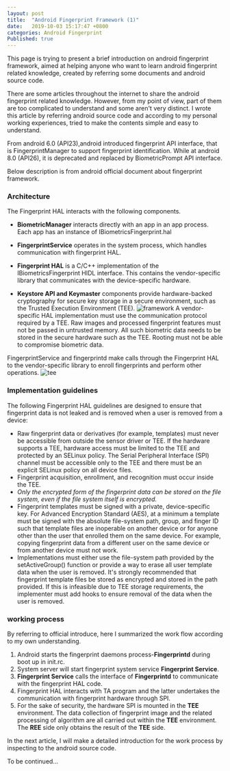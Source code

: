 ```yaml
---
layout: post
title:  "Android Fingerprint Framework (1)"
date:   2019-10-03 15:17:47 +0800
categories: Android Fingerprint
Published: true
---
```

This page is trying to present a brief introduction on android fingerprint framework, aimed at helping anyone who want to learn android fingerprint related knowledge, created by referring some documents and android source code. 

There are some articles throughout the internet to share the android fingerprint related knowledge. However, from my point of view, part of them are too complicated to understand and some aren't very distinct. I wrote this article  by referring android source code and according to my personal working experiences, tried to make the contents simple and easy to understand. 

From android 6.0 (API23),android introduced fingerprint API interface, that is FingerprintManager to support fingerprint identification. While at android 8.0 (API26), it is deprecated and replaced by BiometricPrompt API interface.

Below description is from android official document about fingerprint framework.

### Architecture


The Fingerprint HAL interacts with the following components.



+ **BiometricManager** interacts directly with an app in an app process. Each app has an instance of IBiometricsFingerprint.hal
+ **FingerprintService** operates in the system process, which handles communication with fingerprint HAL.


+ **Fingerprint HAL** is a C/C++ implementation of the IBiometricsFingerprint HIDL interface. This contains the vendor-specific library that communicates with the device-specific hardware.


+ **Keystore API and Keymaster** components provide hardware-backed cryptography for secure key storage in a secure environment, such as the Trusted Execution Environment (TEE).
![framework]({{site.baseurl}}/assets/image/android-fingerprint-framework-framework.png)
A vendor-specific HAL implementation must use the communication protocol required by a TEE. Raw images and processed fingerprint features must not be passed in untrusted memory. All such biometric data needs to be stored in the secure hardware such as the TEE. Rooting must not be able to compromise biometric data.

FingerprintService and fingerprintd make calls through the Fingerprint HAL to the vendor-specific library to enroll fingerprints and perform other operations.
![tee]({{site.baseurl}}/assets/image/android-fingerprint-framework-tee.png)


### Implementation guidelines
The following Fingerprint HAL guidelines are designed to ensure that fingerprint data is not leaked and is removed when a user is removed from a device:   
+ Raw fingerprint data or derivatives (for example, templates) must never be accessible from outside the sensor driver or TEE. If the hardware supports a TEE, hardware access must be limited to the TEE and protected by an SELinux policy. The Serial Peripheral Interface (SPI) channel must be accessible only to the TEE and there must be an explicit SELinux policy on all device files.
+ Fingerprint acquisition, enrollment, and recognition must occur inside the TEE.
+ *Only the encrypted form of the fingerprint data can be stored on the file system, even if the file system itself is encrypted.*
+ Fingerprint templates must be signed with a private, device-specific key. For Advanced Encryption Standard (AES), at a minimum a template must be signed with the absolute file-system path, group, and finger ID such that template files are inoperable on another device or for anyone other than the user that enrolled them on the same device. For example, copying fingerprint data from a different user on the same device or from another device must not work.
+ Implementations must either use the file-system path provided by the 
setActiveGroup() function or provide a way to erase all user template data when the user is removed. It's strongly recommended that fingerprint template files be stored as encrypted and stored in the path provided. If this is infeasible due to TEE storage requirements, the implementer must add hooks to ensure removal of the data when the user is removed.

### working process
By referring to official introduce, here I summarized the work flow according to my own understanding.

1. Android starts the fingerprint daemons process-**Fingerprintd** during boot up in init.rc.            
2. System server will start fingerprint system service **Fingerprint Service**.
3. **Fingerprint Service** calls the interface of **Fingerprintd** to communicate with the fingerprint HAL code. 
4. Fingerprint HAL interacts with TA program and the latter undertakes the communication with fingerprint hardware through SPI. 
5. For the sake of security, the hardware SPI is mounted in the **TEE** environment. The data collection of fingerprint image and the related processing of algorithm are all carried out within the **TEE** environment. The **REE** side only obtains the result of the **TEE** side.

In the next article, I will make a detailed introduction for the work process by inspecting to the android source code.

To be continued...
